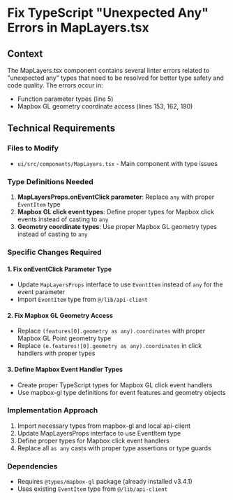 # Fix TypeScript "Unexpected Any" Errors in MapLayers.tsx

## Context
The MapLayers.tsx component contains several linter errors related to "unexpected any" types that need to be resolved for better type safety and code quality. The errors occur in:
- Function parameter types (line 5)
- Mapbox GL geometry coordinate access (lines 153, 162, 190)

## Technical Requirements

### Files to Modify
- `ui/src/components/MapLayers.tsx` - Main component with type issues

### Type Definitions Needed
1. **MapLayersProps.onEventClick parameter**: Replace `any` with proper `EventItem` type
2. **Mapbox GL click event types**: Define proper types for Mapbox click events instead of casting to `any`
3. **Geometry coordinate types**: Use proper Mapbox GL geometry types instead of casting to `any`

### Specific Changes Required

#### 1. Fix onEventClick Parameter Type
- Update `MapLayersProps` interface to use `EventItem` instead of `any` for the event parameter
- Import `EventItem` type from `@/lib/api-client`

#### 2. Fix Mapbox GL Geometry Access
- Replace `(features[0].geometry as any).coordinates` with proper Mapbox GL Point geometry type
- Replace `(e.features![0].geometry as any).coordinates` in click handlers with proper types

#### 3. Define Mapbox Event Handler Types
- Create proper TypeScript types for Mapbox GL click event handlers
- Use mapbox-gl type definitions for event features and geometry objects

### Implementation Approach
1. Import necessary types from mapbox-gl and local api-client
2. Update MapLayersProps interface to use EventItem type
3. Define proper types for Mapbox click event handlers
4. Replace all `as any` casts with proper type assertions or type guards

### Dependencies
- Requires `@types/mapbox-gl` package (already installed v3.4.1)
- Uses existing `EventItem` type from `@/lib/api-client`
